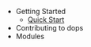 - Getting Started
  - [Quick Start](quick_start.md)
- Contributing to dops
- Modules <!-- <<CI-MODULES-START>> -->